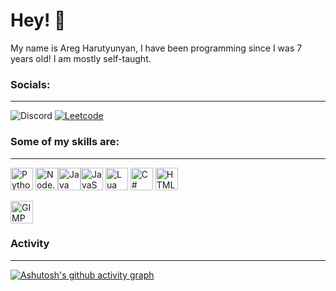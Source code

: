 # Hey! 👋
My name is Areg Harutyunyan, I have been programming since I was 7 years old! I am mostly self-taught.

### Socials:
<hr>

![Discord](https://img.shields.io/badge/Discord-Areg%232120-blueviolet?style=flat-square&logo=discord&logoWidth=16)
<a href="https://leetcode.com/AregPrograms/" target="_blank">
![Leetcode](https://img.shields.io/badge/Leetcode-AregPrograms-orange?style=flat-square&logo=leetcode&logoWidth=16)
</a>

### Some of my skills are: 
<hr>

<img width=36 alt="Python" src="https://raw.githubusercontent.com/danielcranney/readme-generator/main/public/icons/skills/python-colored.svg"> <img width=36 alt="Node.js" src="https://raw.githubusercontent.com/danielcranney/readme-generator/main/public/icons/skills/nodejs-colored.svg"><img width=36 alt="Java" src="https://raw.githubusercontent.com/danielcranney/readme-generator/main/public/icons/skills/java-colored.svg"><img width=36 alt="JavaScript" src="https://raw.githubusercontent.com/danielcranney/readme-generator/main/public/icons/skills/javascript-colored.svg"> <img width=36 alt="Lua" src="https://upload.wikimedia.org/wikipedia/commons/thumb/c/cf/Lua-Logo.svg/1200px-Lua-Logo.svg.png"> <img width=36 alt="C#" src="https://cdn.worldvectorlogo.com/logos/c--4.svg"> <img width=36 alt="HTML" src="https://cdn.worldvectorlogo.com/logos/html-1.svg">


<img width=36 alt="GIMP" src="https://upload.wikimedia.org/wikipedia/commons/thumb/4/45/The_GIMP_icon_-_gnome.svg/1200px-The_GIMP_icon_-_gnome.svg.png">

### Activity
<hr>

[![Ashutosh's github activity graph](https://activity-graph.herokuapp.com/graph?username=AregPrograms&theme=dracula)](https://github.com/AregPrograms/github-readme-activity-graph)
